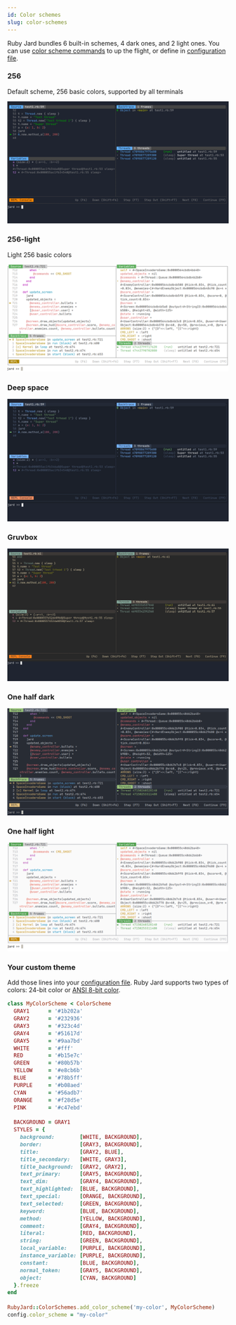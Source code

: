 ```yaml
---
id: Color schemes
slug: color-schemes
---
```


Ruby Jard bundles 6 built-in schemes, 4 dark ones, and 2 light ones. You can use [color scheme commands](/docs/commands/color-scheme) to up the flight, or define in [configuration file](/docs/guides/configurations).

### 256
Default scheme, 256 basic colors, supported by all terminals

![256 Color scheme](/img/color_schemes/256.png)

### 256-light
Light 256 basic colors

![256-light Color scheme](/img/color_schemes/256-light.png)

### Deep space

![Deep space color scheme](/img/color_schemes/deep-space.png)

### Gruvbox

![Gruvbox color scheme](/img/color_schemes/gruvbox.png)

### One half dark

![One half dark color scheme](/img/color_schemes/one-half-dark.png)

### One half light

![One half light color scheme](/img/color_schemes/one-half-light.png)

### Your custom theme

Add those lines into your [configuration file](/docs/guides/configurations). Ruby Jard supports two types of colors: 24-bit color or [ANSI 8-bit color](https://en.wikipedia.org/wiki/ANSI_escape_code).

```ruby
class MyColorScheme < ColorScheme
  GRAY1      = '#1b202a'
  GRAY2      = '#232936'
  GRAY3      = '#323c4d'
  GRAY4      = '#51617d'
  GRAY5      = '#9aa7bd'
  WHITE      = '#fff'
  RED        = '#b15e7c'
  GREEN      = '#80b57b'
  YELLOW     = '#e8cb6b'
  BLUE       = '#78b5ff'
  PURPLE     = '#b08aed'
  CYAN       = '#56adb7'
  ORANGE     = '#f28d5e'
  PINK       = '#c47ebd'

  BACKGROUND = GRAY1
  STYLES = {
    background:        [WHITE, BACKGROUND],
    border:            [GRAY3, BACKGROUND],
    title:             [GRAY2, BLUE],
    title_secondary:   [WHITE, GRAY3],
    title_background:  [GRAY2, GRAY2],
    text_primary:      [GRAY5, BACKGROUND],
    text_dim:          [GRAY4, BACKGROUND],
    text_highlighted:  [BLUE, BACKGROUND],
    text_special:      [ORANGE, BACKGROUND],
    text_selected:     [GREEN, BACKGROUND],
    keyword:           [BLUE, BACKGROUND],
    method:            [YELLOW, BACKGROUND],
    comment:           [GRAY4, BACKGROUND],
    literal:           [RED, BACKGROUND],
    string:            [GREEN, BACKGROUND],
    local_variable:    [PURPLE, BACKGROUND],
    instance_variable: [PURPLE, BACKGROUND],
    constant:          [BLUE, BACKGROUND],
    normal_token:      [GRAY5, BACKGROUND],
    object:            [CYAN, BACKGROUND]
  }.freeze
end

RubyJard::ColorSchemes.add_color_scheme('my-color', MyColorScheme)
config.color_scheme = "my-color"
```
